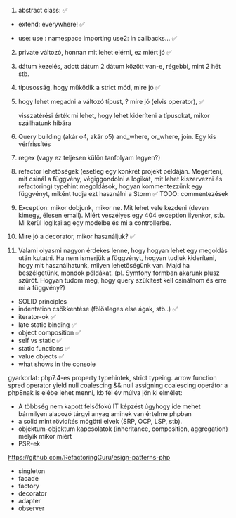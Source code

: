 
1. abstract class:  ✅

- extend: everywhere! ✅

- use: 
use : namespace importing
use2: in callbacks... ✅

2. private változó, honnan mit lehet elérni, ez miért jó ✅
2. dátum kezelés, adott dátum 2 dátum között van-e, régebbi, mint 2 hét stb.
3. típusosság, hogy működik a strict mód, mire jó ✅

4. hogy lehet megadni a változó típust, ? mire jó (elvis operator), ✅

   visszatérési érték mi lehet, hogy lehet kideríteni a típusokat, mikor
   szállhatunk hibára
5. Query building (akár o4, akár o5) and_where, or_where, join. Egy
   kis vérfrissítés
6. regex (vagy ez teljesen külön tanfolyam legyen?)
7. refactor lehetőségek (esetleg egy konkrét projekt példáján. Megérteni, mit
   csinál a függvény, végiggondolni a logikát, mit lehet kiszervezni és
   refactoring) typehint megoldások, hogyan kommentezzünk egy függvényt, miként
   tudja ezt használni a Storm ✅
   TODO: commentezések

8. Exception: mikor dobjunk, mikor ne. Mit lehet vele kezdeni (deven kimegy,
   élesen email). Miért veszélyes egy 404 exception ilyenkor, stb.  Mi kerül
   logikailag egy modelbe és mi a controllerbe.
9. Mire jó a decorator, mikor használjuk? ✅
10. Valami olyasmi nagyon érdekes lenne, hogy hogyan lehet egy megoldás után
    kutatni. Ha nem ismerjük a függvényt, hogyan tudjuk kideríteni, hogy mit
    használhatunk, milyen lehetőségünk van. Majd ha beszélgetünk, mondok
    példákat. (pl. Symfony formban akarunk plusz szűrőt. Hogyan tudom meg, hogy
    query szűkítést kell csinálnom és erre mi a függvény?)


- SOLID principles
- indentation csökkentése (fölösleges else ágak, stb..) ✅
- iterator-ok  ✅
- late static binding ✅
- object composition ✅
- self vs static ✅
- static functions ✅
- value objects ✅
- what shows in the console

gyarkorlat:
php7.4-es property typehintek, strict typeing.
arrow function
spred operator
yield
null coalescing && null assigning coalescing operátor
a php8nak is elébe lehet menni, kb fél év múlva jön ki
elmélet:
- A többség nem kapott felsőfokú IT képzést úgyhogy ide mehet bármilyen alapozó tárgyi anyag aminek van értelme phpban
- a solid mint rövidítés mögötti elvek (SRP, OCP, LSP, stb).
- objektum-objektum kapcsolatok (inheritance, composition, aggregation) melyik mikor miért
- PSR-ek

https://github.com/RefactoringGuru/esign-patterns-php

- singleton
- facade
- factory
- decorator
- adapter
- observer

